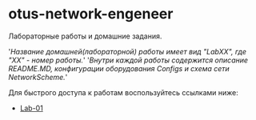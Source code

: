 # otus-network-engeneer
Лабораторные работы и домашние задания.

'*Название домашней(лабораторной) работы имеет вид "LabXX", где "XX" - номер работы.*'
'*Внутри каждой работы содержится описание README.MD, конфигурации оборудования Configs и схема сети NetworkScheme.*'


Для быстрого доступа к работам воспользуйтесь ссылками ниже:
- [Lab-01](https://github.com/Samurai1135/otus-network-engeneer/blob/95a607540d4015a4a4e2b7b29e6b9233dc2400a6/Lab-01/README.MD)
